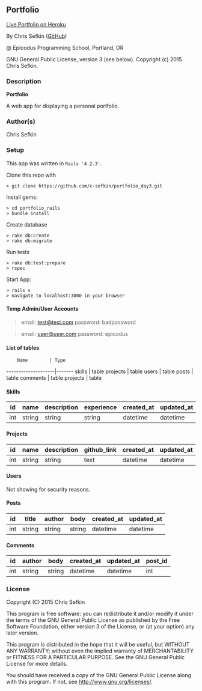 ## Portfolio

<a href="https://desolate-forest-1909.herokuapp.com/" target="#">Live Portfolio on Heroku</a>

By Chris Sefkin (<a href="https://github.com/c-sefkin" target="#">GitHub</a>)

@ Epicodus Programming School, Portland, OR

GNU General Public License, version 3 (see below). Copyright (c) 2015 Chris Sefkin.

### Description

**Portfolio**

A web app for displaying a personal portfolio.

### Author(s)

Chris Sefkin

### Setup

This app was written in `Rails '4.2.3'`.

Clone this repo with
```console
> git clone https://github.com/c-sefkin/portfolio_day3.git
```

Install gems:

```console
> cd portfolio_rails
> bundle install
```

Create database
```console
> rake db:create
> rake db:migrate
```

Run tests
```console
> rake db:test:prepare
> rspec
```

Start App:
```console
> rails s
> navigate to localhost:3000 in your browser
```

#### Temp Admin/User Accounts

> email:  test@test.com
> password: badpassword

> email: user@user.com
> password: epicodus

#### List of tables
        Name        | Type  
--------------------|-------
skills              | table
projects            | table
users               | table
posts               | table
comments            | table
projects            | table

#### Skills
id  | name     | description | experience | created_at | updated_at
----|----------|-------------|------------|------------|-----------
int | string   | string      | string     | datetime   | datetime

####  Projects

id  | name    | description | github_link | created_at  | updated_at
----|---------|-------------|-------------|-------------|-----------
int | string  | string      | text        | datetime    | datetime

####  Users

Not showing for security reasons.

#### Posts

id  | title  | author | body   | created_at | updated_at
----|--------|--------|--------|------------|-----------
int | string | string | string | datetime   | datetime

#### Comments

id  | author | body   | created_at | updated_at | post_id
----|--------|--------|------------|------------|--------
int | string | string | datetime   | datetime   | int



### License ###
Copyright  (C)  2015  Chris Sefkin

This program is free software: you can redistribute it and/or modify
it under the terms of the GNU General Public License as published by
the Free Software Foundation, either version 3 of the License, or
(at your option) any later version.

This program is distributed in the hope that it will be useful,
but WITHOUT ANY WARRANTY; without even the implied warranty of
MERCHANTABILITY or FITNESS FOR A PARTICULAR PURPOSE.  See the
GNU General Public License for more details.

You should have received a copy of the GNU General Public License
along with this program.  If not, see <http://www.gnu.org/licenses/>.
